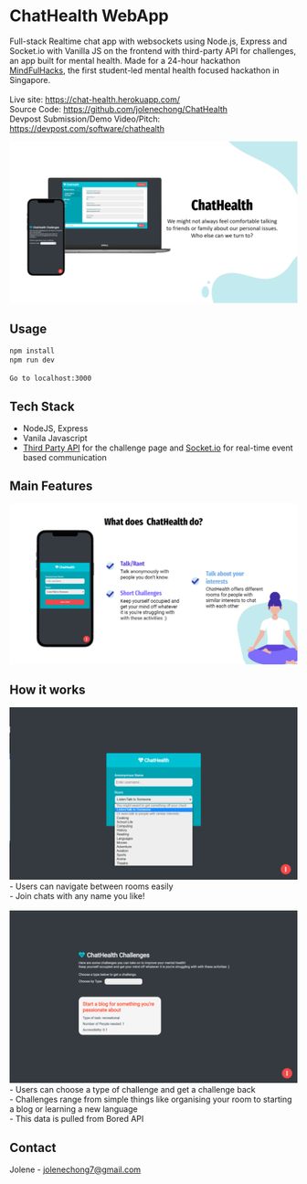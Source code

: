# ChatHealth WebApp
Full-stack Realtime chat app with websockets using Node.js, Express and Socket.io with Vanilla JS on the frontend with third-party API for challenges, an app built for mental health. Made for a 24-hour hackathon [MindFulHacks](https://mindfulhacks.devpost.com/), the first student-led mental health focused  hackathon in Singapore.
<br><br>
Live site: https://chat-health.herokuapp.com/ <br>
Source Code: https://github.com/jolenechong/ChatHealth <br>
Devpost Submission/Demo Video/Pitch: https://devpost.com/software/chathealth<br>

<img src='chatHealth.png' alt="screenshot of ChatHealth website"/>

## Usage
```
npm install
npm run dev

Go to localhost:3000
```

## Tech Stack
- NodeJS, Express
- Vanila Javascript
- [Third Party API](https://www.boredapi.com/) for the challenge page and [Socket.io](https://socket.io/) for real-time event based communication

## Main Features
<img src="chatHealthFeatures.png" alt='ChatHealth Features'/>

## How it works
<img src='chatHealthChallenges1.png' alt='Chat room options'/>
<br>
- Users can navigate between rooms easily <br>
- Join chats with any name you like!
<br><br>
<img src='chatHealth1.png' alt='Challenges Page'/>
<br>
- Users can choose a type of challenge and get a challenge back <br>
- Challenges range from simple things like organising your room to starting a blog or learning a new language <br>
- This data is pulled from Bored API

## Contact
Jolene - [jolenechong7@gmail.com](mailto:jolenechong7@gmail.com) <br>
